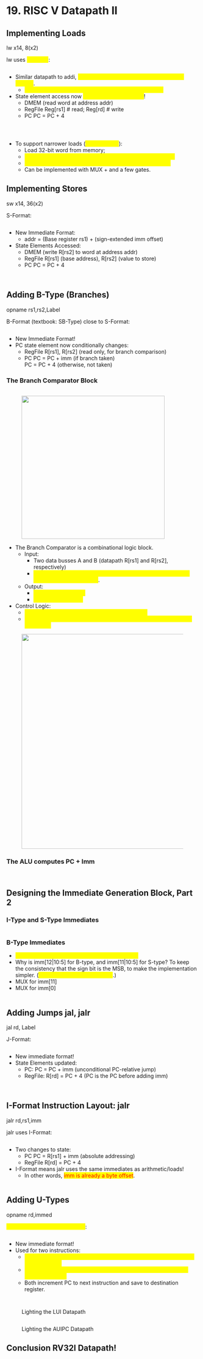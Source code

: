 # 19. RISC V Datapath II

## Implementing Loads

lw x14, 8(x2)

lw uses <mark style="color:yellow;">I-Format</mark>:

<figure><img src=".gitbook/assets/image (1) (1) (1) (1) (1) (1) (1) (1) (1) (1) (1) (1) (1) (1) (1) (1) (1).png" alt=""><figcaption></figcaption></figure>

* Similar datapath to addi, <mark style="color:yellow;">but creates an address (not the final value stored)</mark>.&#x20;
  * <mark style="color:yellow;">addr = (Base register rs1) + (sign-extended imm offset)</mark>
* State element access now <mark style="color:yellow;">includes a memory read</mark>!&#x20;
  * DMEM (read word at address addr)&#x20;
  * RegFile Reg\[rs1] # read; Reg\[rd] # write&#x20;
  * PC PC = PC + 4

<figure><img src=".gitbook/assets/image (1) (1) (1) (1) (1) (1) (1) (1) (1) (1) (1) (1) (1) (1) (1) (1) (1) (1).png" alt=""><figcaption></figcaption></figure>

<figure><img src=".gitbook/assets/image (2) (1) (1) (1) (1) (1) (1) (1) (1) (1) (1) (1) (1) (1) (1) (1).png" alt=""><figcaption></figcaption></figure>

<figure><img src=".gitbook/assets/image (3) (1) (1) (1) (1) (1) (1) (1) (1) (1) (1) (1) (1) (1) (1).png" alt=""><figcaption></figcaption></figure>

* To support narrower loads (<mark style="color:yellow;">lb, lh, lbu, lhu</mark>):&#x20;
  * Load 32-bit word from memory;&#x20;
  * <mark style="color:yellow;">Add additional logic to extract correct byte or halfword; and</mark>&#x20;
  * <mark style="color:yellow;">Sign- or zero-extend result to 32 bits to write into RegFile.</mark>&#x20;
  * Can be implemented with MUX + and a few gates.

## Implementing Stores

sw x14, 36(x2)

S-Format:

<figure><img src=".gitbook/assets/image (4) (1) (1) (1) (1) (1) (1) (1) (1) (1) (1) (1) (1).png" alt=""><figcaption></figcaption></figure>

* New Immediate Format:&#x20;
  * addr = (Base register rs1) + (sign-extended imm offset)&#x20;
* State Elements Accessed:&#x20;
  * DMEM (write R\[rs2] to word at address addr)&#x20;
  * RegFile R\[rs1] (base address), R\[rs2] (value to store)&#x20;
  * PC PC = PC + 4

<figure><img src=".gitbook/assets/image (5) (1) (1) (1) (1) (1) (1) (1) (1) (1).png" alt=""><figcaption></figcaption></figure>

<figure><img src=".gitbook/assets/image (6) (1) (1) (1) (1) (1) (1) (1) (1).png" alt=""><figcaption></figcaption></figure>

## Adding B-Type (Branches)

opname rs1,rs2,Label

B-Format (textbook: SB-Type) close to S-Format:

<figure><img src=".gitbook/assets/image (7) (1) (1) (1) (1) (1) (1) (1) (1).png" alt=""><figcaption></figcaption></figure>

* New Immediate Format!
* PC state element now conditionally changes:
  * RegFile  R\[rs1], R\[rs2] (read only, for branch comparison)
  * PC  PC = PC + imm  (if branch taken)\
    &#x20;      PC = PC + 4    (otherwise, not taken)

### The Branch Comparator Block

<figure><img src=".gitbook/assets/image (8) (1) (1) (1) (1) (1) (1).png" alt=""><figcaption></figcaption></figure>

<figure><img src=".gitbook/assets/image (10) (1) (1) (1) (1) (1).png" alt="" width="375"><figcaption></figcaption></figure>

* The Branch Comparator is a combinational logic block.&#x20;
  * Input:&#x20;
    * Two data busses A and B (datapath R\[rs1] and R\[rs2], respectively)&#x20;
    * <mark style="color:yellow;">BrUn (“Branch Unsigned”) control bit, Unsigned comparison if BrUn=1, signed otherwise</mark>.
  * Output:&#x20;
    * <mark style="color:yellow;">BrEq flag: 1 if A == B</mark>&#x20;
    * <mark style="color:yellow;">BrLT flag: 1 if A < B.</mark>&#x20;
* Control Logic:&#x20;
  * <mark style="color:yellow;">Set BrUn based on current instruction, inst\[31:0].</mark>&#x20;
  * <mark style="color:yellow;">Set PCSel based on branch flags BrLT, BrEq. (PC = PC + 4 or PC = PC + imm)</mark>

<figure><img src=".gitbook/assets/image (9) (1) (1) (1) (1) (1).png" alt="" width="563"><figcaption></figcaption></figure>

### The ALU computes PC + Imm

<figure><img src=".gitbook/assets/image (11) (1) (1) (1) (1) (1).png" alt=""><figcaption></figcaption></figure>

<figure><img src=".gitbook/assets/image (12) (1) (1) (1) (1) (1).png" alt=""><figcaption></figcaption></figure>

## Designing the Immediate Generation Block, Part 2

### I-Type and S-Type Immediates

<figure><img src=".gitbook/assets/image (158).png" alt=""><figcaption></figcaption></figure>

### B-Type Immediates

* <mark style="color:yellow;">For B-type, the imm is the number of half-words.</mark>
* Why is imm\[12|10:5] for B-type, and imm\[11|10:5] for S-type? To keep the consistency that the sign bit is the MSB, to make the implementation simpler. (<mark style="color:yellow;">instr\[31] is always the sign bit</mark>.)
* MUX for imm\[11]
* MUX for imm\[0]

<figure><img src=".gitbook/assets/image (159).png" alt=""><figcaption></figcaption></figure>



## Adding Jumps jal, jalr

jal rd, Label

J-Format:

<figure><img src=".gitbook/assets/image (161).png" alt=""><figcaption></figcaption></figure>

* New immediate format!
* State Elements updated:
  * PC: PC = PC + imm   (unconditional PC-relative jump)
  * RegFile:  R\[rd] = PC + 4 (PC is the PC before adding imm)

<figure><img src=".gitbook/assets/image (162).png" alt=""><figcaption></figcaption></figure>

<figure><img src=".gitbook/assets/image (163).png" alt=""><figcaption></figcaption></figure>

## I-Format Instruction Layout: jalr

jalr rd,rs1,imm

jalr uses I-Format:

<figure><img src=".gitbook/assets/image (164).png" alt=""><figcaption></figcaption></figure>

* Two changes to state:
  * PC  PC = R\[rs1] + imm   (absolute addressing)
  * RegFile  R\[rd] = PC + 4
* I-Format means jalr uses the same immediates as arithmetic/loads!
  * In other words, <mark style="color:red;">imm is already a byte offset</mark>.

<figure><img src=".gitbook/assets/image (165).png" alt=""><figcaption></figcaption></figure>

## Adding U-Types

opname rd,immed

<mark style="color:yellow;">“Upper Immediate” instructions</mark>:

<figure><img src=".gitbook/assets/image (166).png" alt=""><figcaption></figcaption></figure>

* New immediate format!
* Used for two instructions:
  * <mark style="color:yellow;">lui: Load Upper Immediate (excecute left shift in ImmGen and ouput B in ALU only).</mark>
  * <mark style="color:yellow;">auipc: Add Upper Immediate to PC (excecute left shift in ImmGen and add in ALU).</mark>
  * Both increment PC to next instruction and save to destination register.

<figure><img src=".gitbook/assets/image (167).png" alt=""><figcaption></figcaption></figure>

<figure><img src=".gitbook/assets/image (168).png" alt=""><figcaption><p>Lighting the LUI Datapath</p></figcaption></figure>

<figure><img src=".gitbook/assets/image (169).png" alt=""><figcaption><p>Lighting the AUIPC Datapath</p></figcaption></figure>

## Conclusion RV32I Datapath!

<figure><img src=".gitbook/assets/image (170).png" alt=""><figcaption></figcaption></figure>

